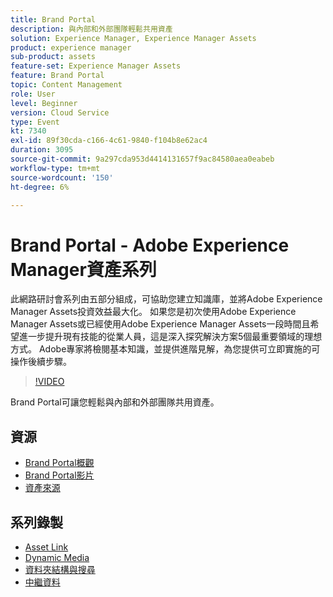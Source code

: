 ```yaml
---
title: Brand Portal
description: 與內部和外部團隊輕鬆共用資產
solution: Experience Manager, Experience Manager Assets
product: experience manager
sub-product: assets
feature-set: Experience Manager Assets
feature: Brand Portal
topic: Content Management
role: User
level: Beginner
version: Cloud Service
type: Event
kt: 7340
exl-id: 89f30cda-c166-4c61-9840-f104b8e62ac4
duration: 3095
source-git-commit: 9a297cda953d4414131657f9ac84580aea0eabeb
workflow-type: tm+mt
source-wordcount: '150'
ht-degree: 6%

---
```


# Brand Portal - Adobe Experience Manager資產系列

此網路研討會系列由五部分組成，可協助您建立知識庫，並將Adobe Experience Manager Assets投資效益最大化。 如果您是初次使用Adobe Experience Manager Assets或已經使用Adobe Experience Manager Assets一段時間且希望進一步提升現有技能的從業人員，這是深入探究解決方案5個最重要領域的理想方式。 Adobe專家將檢閱基本知識，並提供進階見解，為您提供可立即實施的可操作後續步驟。

>[!VIDEO](https://video.tv.adobe.com/v/332133/?quality=12&learn=on&hidetitle=true)

Brand Portal可讓您輕鬆與內部和外部團隊共用資產。

## 資源

* [Brand Portal概觀](https://experienceleague.adobe.com/docs/experience-manager-brand-portal/using/introduction/brand-portal.html)
* [Brand Portal影片](https://experienceleague.adobe.com/docs/experience-manager-learn/assets/sharing/brand-portal/brand-portal.html)
* [資產來源](https://experienceleague.adobe.com/docs/experience-manager-brand-portal/using/asset-sourcing-in-brand-portal/brand-portal-asset-sourcing.html)

## 系列錄製

* [Asset Link](asset-link.md)
* [Dynamic Media](dynamic-media.md)
* [資料夾結構與搜尋](folder-structure-search.md)
* [中繼資料](metadata.md)
